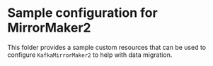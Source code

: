# Sample configuration for MirrorMaker2
This folder provides a sample custom resources that can be used to configure `KafkaMirrorMaker2` to help with data migration.